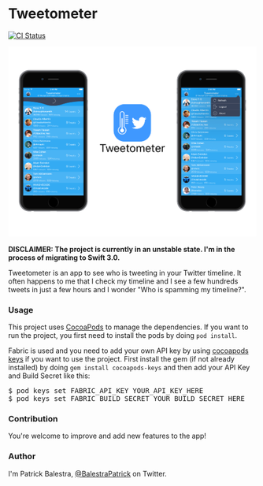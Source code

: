 # Tweetometer

[![CI Status](http://img.shields.io/travis/BalestraPatrick/Tweetometer.svg?style=flat)](https://travis-ci.org/BalestraPatrick/Tweetometer)

![](Screenshots/image1.png)

**DISCLAIMER: The project is currently in an unstable state. I'm in the process of migrating to Swift 3.0.**

Tweetometer is an app to see who is tweeting in your Twitter timeline. It often happens to me that I check my timeline and I see a few hundreds tweets in just a few hours and I wonder "Who is spamming my timeline?". 

### Usage
This project uses [CocoaPods](https://github.com/CocoaPods/CocoaPods/) to manage the dependencies. If you want to run the project, you first need to install the pods by doing `pod install`.

Fabric is used and you need to add your own API key by using [cocoapods keys](https://github.com/orta/cocoapods-keys) if you want to use the project. First install the gem (if not already installed) by doing `gem install cocoapods-keys` and then add your API Key and Build Secret like this:

<pre>$ pod keys set FABRIC_API_KEY YOUR_API_KEY_HERE
$ pod keys set FABRIC_BUILD_SECRET YOUR_BUILD_SECRET_HERE</pre>


### Contribution
You're welcome to improve and add new features to the app!

### Author
I'm Patrick Balestra, [@BalestraPatrick](http://www.twitter.com/BalestraPatrick) on Twitter.

